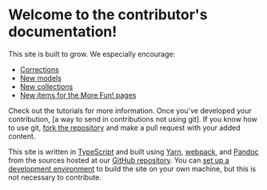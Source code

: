 # Welcome to the contributor's documentation!

This site is built to grow. We especially encourage:

- [Corrections](https://github.com/otaithleigh/aisc-model-viewer/issues/new/choose)
- [New models](./#Adding-a-model)
- [New collections](./#Adding-a-collection)
- [New items for the More Fun! pages](./#Adding-a-more-fun-item)

Check out the tutorials for more information. Once you've developed your
contribution, [a way to send in contributions not using git]. If you know how to
use git,
[fork the repository](https://github.com/otaithleigh/aisc-model-viewer) and make
a pull request with your added content.


This site is written in [TypeScript](https://www.typescriptlang.org) and built
using [Yarn](https://yarnpkg.com), [webpack](https://webpack.js.org/), and
[Pandoc](https://pandoc.org/) from the sources hosted at our
[GitHub repository](https://github.com/otaithleigh/aisc-model-viewer). You can
[set up a development environment](./#Setting-up-a-development-environment) to
build the site on your own machine, but this is not necessary to contribute.
